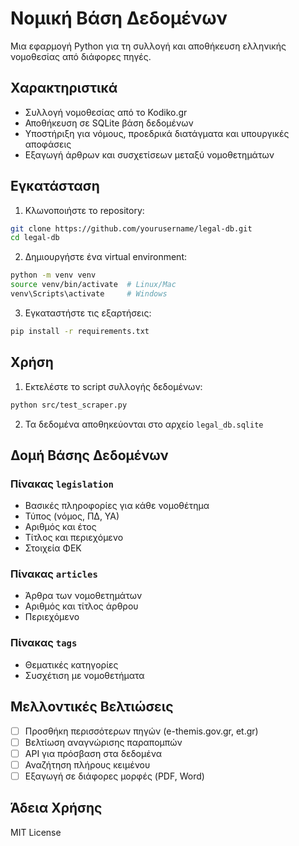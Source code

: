 # Νομική Βάση Δεδομένων

Μια εφαρμογή Python για τη συλλογή και αποθήκευση ελληνικής νομοθεσίας από διάφορες πηγές.

## Χαρακτηριστικά

- Συλλογή νομοθεσίας από το Kodiko.gr
- Αποθήκευση σε SQLite βάση δεδομένων
- Υποστήριξη για νόμους, προεδρικά διατάγματα και υπουργικές αποφάσεις
- Εξαγωγή άρθρων και συσχετίσεων μεταξύ νομοθετημάτων

## Εγκατάσταση

1. Κλωνοποιήστε το repository:
```bash
git clone https://github.com/yourusername/legal-db.git
cd legal-db
```

2. Δημιουργήστε ένα virtual environment:
```bash
python -m venv venv
source venv/bin/activate  # Linux/Mac
venv\Scripts\activate     # Windows
```

3. Εγκαταστήστε τις εξαρτήσεις:
```bash
pip install -r requirements.txt
```

## Χρήση

1. Εκτελέστε το script συλλογής δεδομένων:
```bash
python src/test_scraper.py
```

2. Τα δεδομένα αποθηκεύονται στο αρχείο `legal_db.sqlite`

## Δομή Βάσης Δεδομένων

### Πίνακας `legislation`
- Βασικές πληροφορίες για κάθε νομοθέτημα
- Τύπος (νόμος, ΠΔ, ΥΑ)
- Αριθμός και έτος
- Τίτλος και περιεχόμενο
- Στοιχεία ΦΕΚ

### Πίνακας `articles`
- Άρθρα των νομοθετημάτων
- Αριθμός και τίτλος άρθρου
- Περιεχόμενο

### Πίνακας `tags`
- Θεματικές κατηγορίες
- Συσχέτιση με νομοθετήματα

## Μελλοντικές Βελτιώσεις

- [ ] Προσθήκη περισσότερων πηγών (e-themis.gov.gr, et.gr)
- [ ] Βελτίωση αναγνώρισης παραπομπών
- [ ] API για πρόσβαση στα δεδομένα
- [ ] Αναζήτηση πλήρους κειμένου
- [ ] Εξαγωγή σε διάφορες μορφές (PDF, Word)

## Άδεια Χρήσης

MIT License
